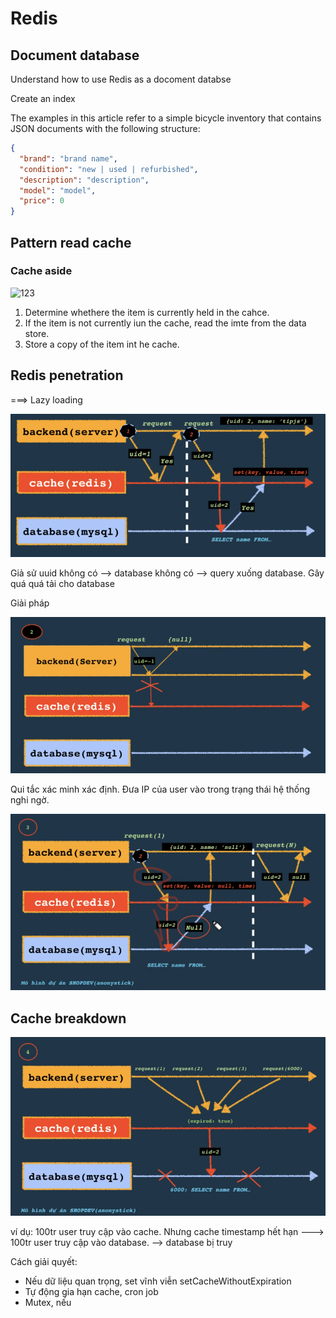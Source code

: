 # Redis

## Document database

Understand how to use Redis as a docoment databse

Create an index

The examples in this article refer to a simple bicycle inventory that contains JSON documents with the following structure:

```json
{
  "brand": "brand name",
  "condition": "new | used | refurbished",
  "description": "description",
  "model": "model",
  "price": 0
}
```

## Pattern read cache

### Cache aside

![123](https://media.licdn.com/dms/image/v2/D5622AQGDcb70HxhY8w/feedshare-shrink_1280/feedshare-shrink_1280/0/1711105829375?e=1730332800&v=beta&t=v_NlIEV-m1y14WaQi9iHSBWShuQ1LpTSaNZjqmt9gUo)

1. Determine whethere the item is currently held in the cahce.
2. If the item is not currently iun the cache, read the imte from the data store.
3. Store a copy of the item int he cache.

## Redis penetration

===> Lazy loading

![alt text](./asssets/redis-2.png)

Giả sử uuid không có --> database không có --> query xuống database. Gây quá quá tải cho database

Giải pháp

![alt text](./asssets/redis-3.png)

Qui tắc xác minh xác định. Đưa IP của user vào trong trạng thái hệ thống nghi ngờ.

![alt text](./asssets/redis-4.png)

## Cache breakdown

![alt text](./asssets/redis-5.png)

ví dụ: 100tr user truy cập vào cache. Nhưng cache timestamp hết hạn ---> 100tr user truy cập vào database. --> database bị truy

Cách giải quyết:

* Nếu dữ liệu quan trọng, set vĩnh viễn setCacheWithoutExpiration
* Tự động gia hạn cache, cron job
* Mutex, nếu
